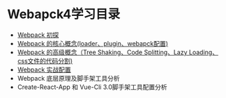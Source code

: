 # Webapck4学习目录
* [Webpack 初探](https://github.com/deepCloned/webpack-study/blob/master/notes/Webpack%E5%88%9D%E6%8E%A2.md)
* [Webpack 的核心概念(loader、plugin、webapck配置)](https://github.com/deepCloned/webpack-study/blob/master/notes/Webpack%E7%9A%84%E6%A0%B8%E5%BF%83%E6%A6%82%E5%BF%B5.md)
* [Webpack 的高级概念（Tree Shaking、Code Splitting、Lazy Loading、css文件的代码分割)](https://github.com/deepCloned/webpack-study/blob/master/notes/Webpack%E7%9A%84%E9%AB%98%E7%BA%A7%E6%A6%82%E5%BF%B5.md)
* [Webpack 实战配置](https://github.com/deepCloned/webpack-study/blob/master/notes/Webpack%20%E5%AE%9E%E6%88%98%E9%85%8D%E7%BD%AE.md)
* Webpack 底层原理及脚手架工具分析
* Create-React-App 和 Vue-Cli 3.0脚手架工具配置分析